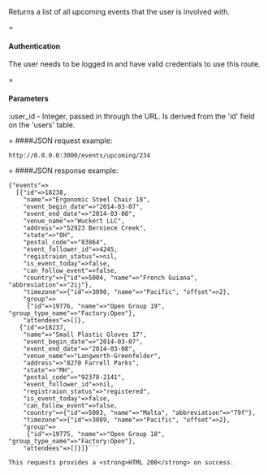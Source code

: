 <!-- --- title: GET /events/upcoming/:user_id -->

Returns a list of all upcoming events that the user is involved with.

=
#### Authentication

The user needs to be logged in and have valid credentials to use this route.

=
#### Parameters

:user_id - Integer, passed in through the URL. Is derived from the 'id' field on the 'users' table.

=
####JSON request example:
```
http://0.0.0.0:3000/events/upcoming/234
```

=
####JSON response example:

```
{"events"=>
  [{"id"=>18238,
    "name"=>"Ergonomic Steel Chair 18",
    "event_begin_date"=>"2014-03-07",
    "event_end_date"=>"2014-03-08",
    "venue_name"=>"Wuckert LLC",
    "address"=>"52923 Berniece Creek",
    "state"=>"OH",
    "postal_code"=>"83864",
    "event_follower_id"=>4245,
    "registraion_status"=>nil,
    "is_event_today"=>false,
    "can_follow_event"=>false,
    "country"=>{"id"=>5004, "name"=>"French Guiana", "abbreviation"=>"2ij"},
    "timezone"=>{"id"=>3090, "name"=>"Pacific", "offset"=>2},
    "group"=>
     {"id"=>19776, "name"=>"Open Group 19", "group_type_name"=>"Factory:Open"},
    "attendees"=>[]},
   {"id"=>18237,
    "name"=>"Small Plastic Gloves 17",
    "event_begin_date"=>"2014-03-07",
    "event_end_date"=>"2014-03-08",
    "venue_name"=>"Langworth-Greenfelder",
    "address"=>"8270 Farrell Parks",
    "state"=>"MH",
    "postal_code"=>"92378-2141",
    "event_follower_id"=>nil,
    "registraion_status"=>"registered",
    "is_event_today"=>false,
    "can_follow_event"=>false,
    "country"=>{"id"=>5003, "name"=>"Malta", "abbreviation"=>"79f"},
    "timezone"=>{"id"=>3089, "name"=>"Pacific", "offset"=>2},
    "group"=>
     {"id"=>19775, "name"=>"Open Group 18", "group_type_name"=>"Factory:Open"},
    "attendees"=>[]}]}```

This requests provides a <strong>HTML 200</strong> on success.